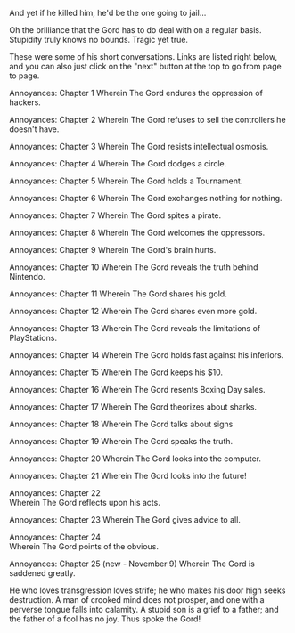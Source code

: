 
 

 

 

 

 

 

 

 

 

 




And yet if he killed him, he'd be the one going to jail...















Oh the brilliance that the Gord has to do deal with on a regular basis. Stupidity truly knows no bounds. Tragic yet true.

These were some of his short conversations. Links are listed right below, and you can also just click on the "next" button at the top to go from page to page.

Annoyances: Chapter 1
Wherein The Gord endures the oppression of hackers.

Annoyances: Chapter 2
Wherein The Gord refuses to sell the controllers he doesn't have.

Annoyances: Chapter 3
Wherein The Gord resists intellectual osmosis.

Annoyances: Chapter 4
Wherein The Gord dodges a circle.

Annoyances: Chapter 5
Wherein The Gord holds a Tournament.

Annoyances: Chapter 6
Wherein The Gord exchanges nothing for nothing.

Annoyances: Chapter 7
Wherein The Gord spites a pirate.

Annoyances: Chapter 8
Wherein The Gord welcomes the oppressors.

Annoyances: Chapter 9
Wherein The Gord's brain hurts.

Annoyances: Chapter 10
Wherein The Gord reveals the truth behind Nintendo.

Annoyances: Chapter 11
Wherein The Gord shares his gold.

Annoyances: Chapter 12
Wherein The Gord shares even more gold.

Annoyances: Chapter 13
Wherein The Gord reveals the limitations of PlayStations.

Annoyances: Chapter 14
Wherein The Gord holds fast against his inferiors.

Annoyances: Chapter 15
Wherein The Gord keeps his $10.

Annoyances: Chapter 16
Wherein The Gord resents Boxing Day sales.

Annoyances: Chapter 17
Wherein The Gord theorizes about sharks.

Annoyances: Chapter 18
Wherein The Gord talks about signs

Annoyances: Chapter 19
Wherein The Gord speaks the truth.

Annoyances: Chapter 20
Wherein The Gord looks into the computer.

Annoyances: Chapter 21 
Wherein The Gord looks into the future!

Annoyances: Chapter 22  
Wherein The Gord reflects upon his acts.

Annoyances: Chapter 23 
Wherein The Gord gives advice to all.

Annoyances: Chapter 24  
Wherein The Gord points of the obvious.

Annoyances: Chapter 25  (new - November 9)
Wherein The Gord is saddened greatly.

 

 

He who loves transgression loves strife; he who makes his door high seeks destruction. A man of crooked mind does not prosper, and one with a perverse tongue falls into calamity. A stupid son is a grief to a father; and the father of a fool has no joy. Thus spoke the Gord!

 

 
 